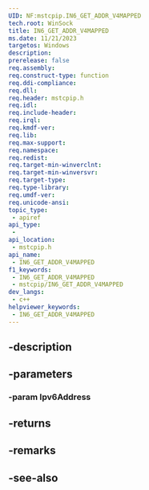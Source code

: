 ```yaml
---
UID: NF:mstcpip.IN6_GET_ADDR_V4MAPPED
tech.root: WinSock
title: IN6_GET_ADDR_V4MAPPED
ms.date: 11/21/2023
targetos: Windows
description: 
prerelease: false
req.assembly: 
req.construct-type: function
req.ddi-compliance: 
req.dll: 
req.header: mstcpip.h
req.idl: 
req.include-header: 
req.irql: 
req.kmdf-ver: 
req.lib: 
req.max-support: 
req.namespace: 
req.redist: 
req.target-min-winverclnt: 
req.target-min-winversvr: 
req.target-type: 
req.type-library: 
req.umdf-ver: 
req.unicode-ansi: 
topic_type:
 - apiref
api_type:
 - 
api_location:
 - mstcpip.h
api_name:
 - IN6_GET_ADDR_V4MAPPED
f1_keywords:
 - IN6_GET_ADDR_V4MAPPED
 - mstcpip/IN6_GET_ADDR_V4MAPPED
dev_langs:
 - c++
helpviewer_keywords:
 - IN6_GET_ADDR_V4MAPPED
---
```


## -description

## -parameters

### -param Ipv6Address

## -returns

## -remarks

## -see-also

